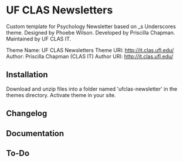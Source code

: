 UF CLAS Newsletters
========================

Custom template for Psychology Newsletter based on _s Underscores theme. Designed by Phoebe Wilson. Developed by Priscilla Chapman. Maintained by UF CLAS IT.

Theme Name: UF CLAS Newsletters
Theme URI: http://it.clas.ufl.edu/
Author: Priscilla Chapman (CLAS IT)
Author URI: http://it.clas.ufl.edu/

Installation
-------------

Download and unzip files into a folder named 'ufclas-newsletter' in the themes directory. Activate theme in your site.


Changelog
----------


Documentation
--------------


To-Do
------

